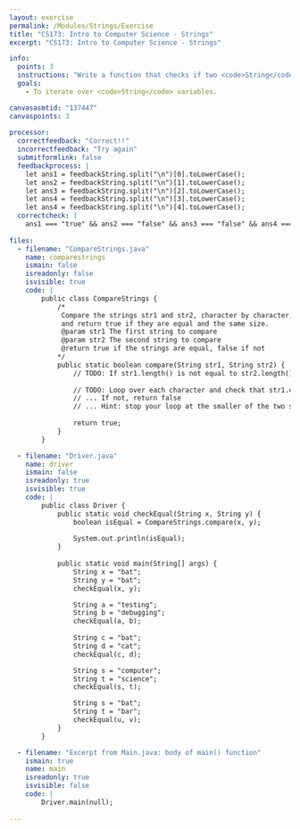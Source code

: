 ```yaml
---
layout: exercise
permalink: /Modules/Strings/Exercise
title: "CS173: Intro to Computer Science - Strings"
excerpt: "CS173: Intro to Computer Science - Strings"

info:
  points: 3
  instructions: "Write a function that checks if two <code>String</code>s are equal, by checking them character by character.  Loop over all characters up to the length of the string, and obtain each character using the <code>str1.charAt(i)</code> or the <code>str1.substring(i, i+1)</code> method (and <code>str2.charAt(i)</code> or the <code>str2.substring(i, i+1)</code>, for the other string, as well)."
  goals:
    - To iterate over <code>String</code> variables.

canvasasmtid: "137447"
canvaspoints: 3
    
processor:  
  correctfeedback: "Correct!!" 
  incorrectfeedback: "Try again"
  submitformlink: false
  feedbackprocess: | 
    let ans1 = feedbackString.split("\n")[0].toLowerCase();
    let ans2 = feedbackString.split("\n")[1].toLowerCase();
    let ans3 = feedbackString.split("\n")[2].toLowerCase();
    let ans4 = feedbackString.split("\n")[3].toLowerCase();
    let ans4 = feedbackString.split("\n")[4].toLowerCase();
  correctcheck: |
    ans1 === "true" && ans2 === "false" && ans3 === "false" && ans4 === "false" && ans5 === "false"
 
files:    
  - filename: "CompareStrings.java"
    name: comparestrings
    ismain: false
    isreadonly: false
    isvisible: true
    code: |
        public class CompareStrings {
            /*
             Compare the strings str1 and str2, character by character, 
             and return true if they are equal and the same size.
             @param str1 The first string to compare
             @param str2 The second string to compare
             @return true if the strings are equal, false if not
            */        
            public static boolean compare(String str1, String str2) {
                // TODO: If str1.length() is not equal to str2.length(), return false
            
                // TODO: Loop over each character and check that str1.charAt(i) equals str2.charAt(i).  
                // ... If not, return false
                // ... Hint: stop your loop at the smaller of the two string lengths (use Math.min() for this)!
                
                return true;
            }
        }

  - filename: "Driver.java"
    name: driver
    ismain: false
    isreadonly: true
    isvisible: true
    code: | 
        public class Driver {
            public static void checkEqual(String x, String y) {
                boolean isEqual = CompareStrings.compare(x, y);
                
                System.out.println(isEqual);
            }
                
            public static void main(String[] args) {
                String x = "bat";
                String y = "bat";
                checkEqual(x, y);

                String a = "testing";
                String b = "debugging";
                checkEqual(a, b);
                
                String c = "bat";
                String d = "cat";
                checkEqual(c, d);  

                String s = "computer";
                String t = "science";
                checkEqual(s, t);    

                String s = "bat";
                String t = "bar";
                checkEqual(u, v);                 
            }
        }

  - filename: "Excerpt from Main.java: body of main() function"
    ismain: true
    name: main
    isreadonly: true
    isvisible: false
    code: |
        Driver.main(null);
        
---
```

